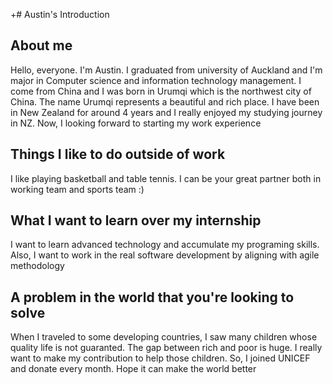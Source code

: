 +# Austin's Introduction 

## About me 
Hello, everyone. I'm Austin. I graduated from university of Auckland and I'm major in Computer science and information technology management. I come from China and I was born in Urumqi which is the northwest city of China. The name Urumqi represents a beautiful and rich place. I have been in New Zealand for around 4 years and I really enjoyed my studying journey in NZ. Now, I looking forward to starting my work experience

## Things I like to do outside of work 
I like playing basketball and table tennis. I can be your great partner both in working team and sports team :)

## What I want to learn over my internship
I want to learn advanced technology and accumulate my programing skills. Also, I want to  work in the real software development by aligning with agile methodology

## A problem in the world that you're looking to solve
When I traveled to some developing countries, I saw many children whose quality life is not guaranted. The gap between rich and poor is huge. I really want to make my contribution to help those children. So, I joined UNICEF and donate every month. Hope it can make the world better
